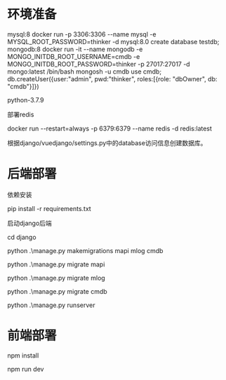 # 环境准备

mysql:8
docker run -p 3306:3306 --name mysql -e MYSQL_ROOT_PASSWORD=thinker  -d mysql:8.0
create database testdb;
mongodb:8
docker run -it --name mongodb -e MONGO_INITDB_ROOT_USERNAME=cmdb -e  MONGO_INITDB_ROOT_PASSWORD=thinker -p 27017:27017 -d mongo:latest
/bin/bash
mongosh -u cmdb
use cmdb;
db.createUser({user:"admin", pwd:"thinker", roles:[{role: "dbOwner", db: "cmdb"}]})

python-3.7.9

部署redis

docker run --restart=always -p 6379:6379 --name redis -d redis:latest

根据django/vuedjango/settings.py中的database访问信息创建数据库。

# 后端部署

依赖安装

pip install -r requirements.txt

启动django后端

cd django

python .\manage.py makemigrations mapi mlog cmdb

python .\manage.py migrate mapi

python .\manage.py migrate mlog

python .\manage.py migrate cmdb

python .\manage.py runserver

# 前端部署

npm install

npm run dev
